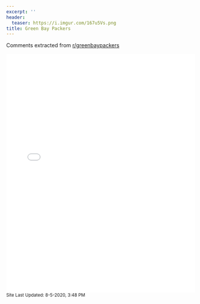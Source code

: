 ```yaml
---
excerpt: ''
header:
  teaser: https://i.imgur.com/167u5Vs.png
title: Green Bay Packers
---
```


Comments extracted from [r/greenbaypackers](https://reddit.com/r/greenbaypackers)
<iframe id="igraph" scrolling="no" style="border:none;" seamless="seamless" src="/plots/NFL/GNB.html" height="640" width="100%"></iframe>
<small>Site Last Updated: 8-5-2020, 3:48 PM</small>